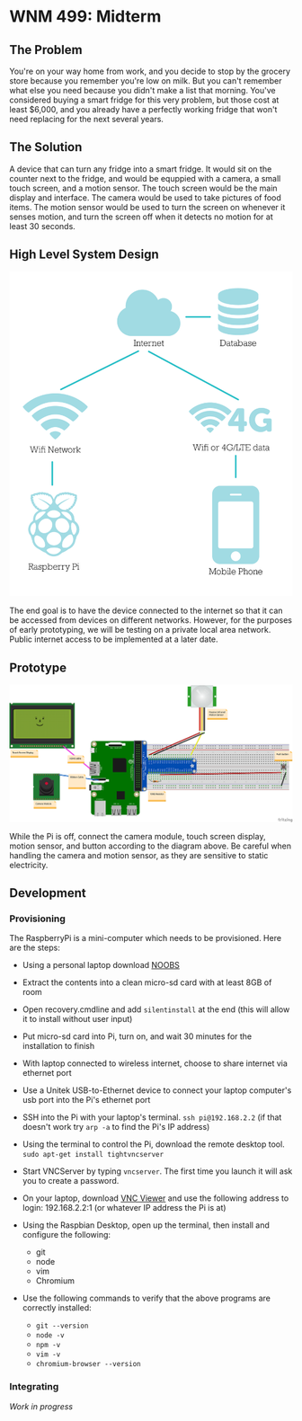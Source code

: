 # WNM 499: Midterm
## The Problem

You're on your way home from work, and you decide to stop by the grocery store because you remember you're low on milk. But you can't remember what else you need because you didn't make a list that morning. You've considered buying a smart fridge for this very problem, but those cost at least $6,000, and you already have a perfectly working fridge that won't need replacing for the next several years.

## The Solution

A device that can turn any fridge into a smart fridge. It would sit on the counter next to the fridge, and would be equppied with a camera, a small touch screen, and a motion sensor. The touch screen would be the main display and interface. The camera would be used to take pictures of food items. The motion sensor would be used to turn the screen on whenever it senses motion, and turn the screen off when it detects no motion for at least 30 seconds. 

## High Level System Design

![High-Level System Design](https://raw.githubusercontent.com/JesusGuerrero/amber-iot/master/midterm/ConnectivityDiagram.png?token=AU8YJvk0Nre8dwD4mlnn245Hljx2VN38ks5YEYERwA%3D%3D)

The end goal is to have the device connected to the internet so that it can be accessed from devices on different networks. However, for the purposes of early prototyping, we will be testing on a private local area network. Public internet access to be implemented at a later date.

## Prototype

![Prototype](https://raw.githubusercontent.com/JesusGuerrero/amber-iot/master/midterm/Hardware%20Diagram.png?token=AU8YJjMOi-qM8sJ4X3fhZmtCoupIUIS7ks5YEtZHwA%3D%3D)

While the Pi is off, connect the camera module, touch screen display, motion sensor, and button according to the diagram above. Be careful when handling the camera and motion sensor, as they are sensitive to static electricity.

## Development
### Provisioning
The RaspberryPi is a mini-computer which needs to be provisioned. Here are the steps:
* Using a personal laptop download [NOOBS](https://www.raspberrypi.org/downloads/noobs/) 
* Extract the contents into a clean micro-sd card with at least 8GB of room
* Open recovery.cmdline and add `silentinstall` at the end (this will allow it to install without user input)
* Put micro-sd card into Pi, turn on, and wait 30 minutes for the installation to finish
* With laptop connected to wireless internet, choose to share internet via ethernet port 
* Use a Unitek USB-to-Ethernet device to connect your laptop computer's usb port into the Pi's ethernet port
* SSH into the Pi with your laptop's terminal. `ssh pi@192.168.2.2` (if that doesn't work try `arp -a` to find the Pi's IP address)
* Using the terminal to control the Pi, download the remote desktop tool. `sudo apt-get install tightvncserver`
* Start VNCServer by typing `vncserver`. The first time you launch it will ask you to create a password.
* On your laptop, download [VNC Viewer](https://www.realvnc.com/download/viewer/) and use the following address to login: 192.168.2.2:1 (or whatever IP address the Pi is at)
* Using the Raspbian Desktop, open up the terminal, then install and configure the following:
   
   * git
   * node
   * vim
   * Chromium
   
* Use the following commands to verify that the above programs are correctly installed:
   * `git --version`
   * `node -v`
   * `npm -v`
   * `vim -v`
   * `chromium-browser --version`
   
### Integrating

*Work in progress*
